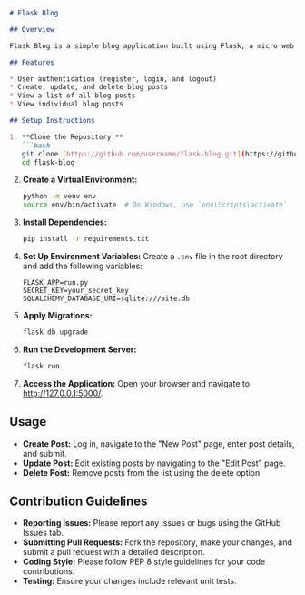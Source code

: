 ```markdown
# Flask Blog

## Overview

Flask Blog is a simple blog application built using Flask, a micro web framework in Python. It allows users to create, read, update, and delete blog posts.

## Features

* User authentication (register, login, and logout)
* Create, update, and delete blog posts
* View a list of all blog posts
* View individual blog posts

## Setup Instructions

1. **Clone the Repository:**
   ```bash
   git clone [https://github.com/username/flask-blog.git](https://github.com/username/flask-blog.git)
   cd flask-blog
   ```

2. **Create a Virtual Environment:**
   ```bash
   python -m venv env
   source env/bin/activate  # On Windows, use `env\Scripts\activate`
   ```

3. **Install Dependencies:**
   ```bash
   pip install -r requirements.txt
   ```

4. **Set Up Environment Variables:**
   Create a `.env` file in the root directory and add the following variables:

   ```
   FLASK_APP=run.py
   SECRET_KEY=your_secret_key
   SQLALCHEMY_DATABASE_URI=sqlite:///site.db
   ```

5. **Apply Migrations:**
   ```bash
   flask db upgrade
   ```

6. **Run the Development Server:**
   ```bash
   flask run
   ```

7. **Access the Application:**
   Open your browser and navigate to http://127.0.0.1:5000/.

## Usage

* **Create Post:** Log in, navigate to the "New Post" page, enter post details, and submit.
* **Update Post:** Edit existing posts by navigating to the "Edit Post" page.
* **Delete Post:** Remove posts from the list using the delete option.

## Contribution Guidelines

* **Reporting Issues:** Please report any issues or bugs using the GitHub Issues tab.
* **Submitting Pull Requests:** Fork the repository, make your changes, and submit a pull request with a detailed description.
* **Coding Style:** Please follow PEP 8 style guidelines for your code contributions.
* **Testing:** Ensure your changes include relevant unit tests.
```
